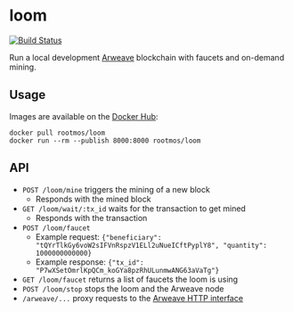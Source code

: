 # loom
[![Build Status](https://travis-ci.org/rootmos/loom.svg?branch=master)](https://travis-ci.org/rootmos/loom)

Run a local development [Arweave](https://www.arweave.org/) blockchain
with faucets and on-demand mining.

## Usage
Images are available on the [Docker Hub](https://hub.docker.com/r/rootmos/loom):
```shell
docker pull rootmos/loom
docker run --rm --publish 8000:8000 rootmos/loom
```

## API
* `POST /loom/mine` triggers the mining of a new block
  - Responds with the mined block
* `GET /loom/wait/:tx_id` waits for the transaction to get mined
  - Responds with the transaction
* `POST /loom/faucet`
  - Example request:
    `{"beneficiary": "tQYrTlkGy6voW2sIFVnRspzV1ELl2uNueICftPyplY8", "quantity": 1000000000000}`
  - Example response:
    `{"tx_id": "P7wXSetOmrlKpQCm_koGYa8pzRhULunmwANG63aVaTg"}`
* `GET /loom/faucet` returns a list of faucets the loom is using
* `POST /loom/stop` stops the loom and the Arweave node
* `/arweave/...` proxy requests to the [Arweave HTTP interface](https://github.com/ArweaveTeam/arweave/blob/master/http_iface_docs.md)
